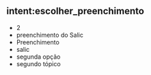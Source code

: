 ## intent:escolher_preenchimento
- 2
- preenchimento do Salic
- Preenchimento
- salic
- segunda opção
- segundo tópico
